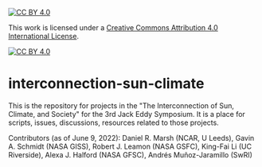 [![CC BY 4.0][cc-by-shield]][cc-by]

This work is licensed under a
[Creative Commons Attribution 4.0 International License][cc-by].

[![CC BY 4.0][cc-by-image]][cc-by]

[cc-by]: http://creativecommons.org/licenses/by/4.0/
[cc-by-image]: https://i.creativecommons.org/l/by/4.0/88x31.png
[cc-by-shield]: https://img.shields.io/badge/License-CC%20BY%204.0-lightgrey.svg

# interconnection-sun-climate
This is the repository for projects in the "The Interconnection of Sun, Climate, and Society" for the 3rd Jack Eddy Symposium. It is a place for scripts, issues, discussions, resources related to those projects.

Contributors (as of June 9, 2022): Daniel R. Marsh (NCAR, U Leeds), Gavin A. Schmidt (NASA GISS), Robert J. Leamon (NASA GSFC), King-Fai Li (UC Riverside), Alexa J. Halford (NASA GFSC), Andrés Muñoz-Jaramillo (SwRI)
